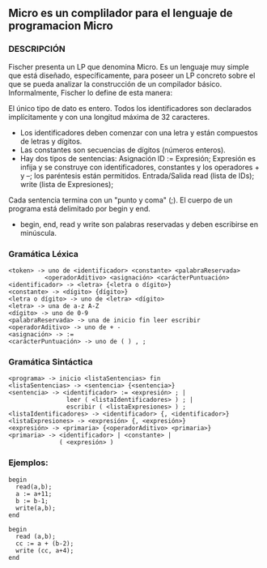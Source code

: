 ## Micro es un complilador para el lenguaje de programacion Micro

### DESCRIPCIÓN
Fischer presenta un LP que denomina Micro. Es un lenguaje muy simple que está diseñado,
específicamente, para poseer un LP concreto sobre el que se pueda analizar la construcción de un
compilador básico.
Informalmente, Fischer lo define de esta manera:

El único tipo de dato es entero.
Todos los identificadores son declarados implícitamente y con una
longitud máxima de 32 caracteres.
- Los identificadores deben comenzar con una letra y están compuestos
de letras y dígitos.
- Las constantes son secuencias de dígitos (números enteros).
- Hay dos tipos de sentencias:
Asignación
  ID := Expresión;
  Expresión es infija y se construye con identificadores,
  constantes y los operadores + y –; los paréntesis están
  permitidos.
Entrada/Salida
  read (lista de IDs);
  write (lista de Expresiones);

Cada sentencia termina con un "punto y coma" (;). El cuerpo de un
programa está delimitado por begin y end.
- begin, end, read y write son palabras reservadas y deben
escribirse en minúscula.

### Gramática Léxica
```
<token> -> uno de <identificador> <constante> <palabraReservada>
          <operadorAditivo> <asignación> <carácterPuntuación>
<identificador> -> <letra> {<letra o dígito>}
<constante> -> <dígito> {dígito>}
<letra o dígito> -> uno de <letra> <dígito>
<letra> -> una de a-z A-Z
<dígito> -> uno de 0-9
<palabraReservada> -> una de inicio fin leer escribir
<operadorAditivo> -> uno de + -
<asignación> -> :=
<carácterPuntuación> -> uno de ( ) , ;
```
### Gramática Sintáctica
```
<programa> -> inicio <listaSentencias> fin
<listaSentencias> -> <sentencia> {<sentencia>}
<sentencia> -> <identificador> := <expresión> ; |
                leer ( <listaIdentificadores> ) ; |
                escribir ( <listaExpresiones> ) ;
<listaIdentificadores> -> <identificador> {, <identificador>}
<listaExpresiones> -> <expresión> {, <expresión>}
<expresión> -> <primaria> {<operadorAditivo> <primaria>}
<primaria> -> <identificador> | <constante> |
              ( <expresión> )
```

### Ejemplos:
```
begin
  read(a,b);
  a := a+11;
  b := b-1;
  write(a,b);
end
```
```
begin
  read (a,b);
  cc := a + (b-2);
  write (cc, a+4);
end
```
